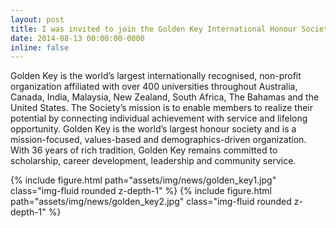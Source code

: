 ```yaml
---
layout: post
title: I was invited to join the Golden Key International Honour Society at Stellenbosch University
date: 2014-08-13 00:00:00-0000
inline: false
---
```


Golden Key is the world’s largest internationally recognised, non-profit organization affiliated with over 400 universities throughout Australia, Canada, India, Malaysia, New Zealand, South Africa, The Bahamas and the United States. The Society’s mission is to enable members to realize their potential by connecting individual achievement with service and lifelong opportunity. Golden Key is the world’s largest honour society and is a mission-focused, values-based and demographics-driven organization. With 36 years of rich tradition, Golden Key remains committed to scholarship, career development, leadership and community service.

{% include figure.html path="assets/img/news/golden_key1.jpg" class="img-fluid rounded z-depth-1" %}
{% include figure.html path="assets/img/news/golden_key2.jpg" class="img-fluid rounded z-depth-1" %}
